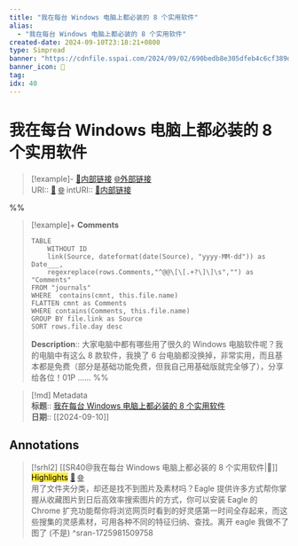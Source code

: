 ```yaml
---
title: "我在每台 Windows 电脑上都必装的 8 个实用软件"
alias: 
  - "我在每台 Windows 电脑上都必装的 8 个实用软件"
created-date: 2024-09-10T23:18:21+0800
type: Simpread
banner: "https://cdnfile.sspai.com/2024/09/02/690bedb8e305dfeb4c6cf389d80029dc.png "
banner_icon: 🔖
tag: 
idx: 40
---
```


# 我在每台 Windows 电脑上都必装的 8 个实用软件

> [!example]- [🧷内部链接](<http://localhost:7026/unread/40>) [🌐外部链接](<>)    
> URI:: [🧷](<http://localhost:7026/unread/40>) [🌐](<>) 
> intURI:: [🧷内部链接](<http://localhost:7026/reading/40>)

%%
> [!example]+ **Comments**  
> ```dataview
> TABLE 
>     WITHOUT ID
>     link(Source, dateformat(date(Source), "yyyy-MM-dd")) as Date___, 
>     regexreplace(rows.Comments,"^@@\[\[.+?\]\]\s","") as "Comments"
> FROM "journals"
> WHERE  contains(cmnt, this.file.name)
> FLATTEN cmnt as Comments
> WHERE contains(Comments, this.file.name)
> GROUP BY file.link as Source
> SORT rows.file.day desc
> ```
>  **Description**:: 大家电脑中都有哪些用了很久的 Windows 电脑软件呢？我的电脑中有这么 8 款软件，我换了 6 台电脑都没换掉，非常实用，而且基本都是免费（部分是基础功能免费，但我自己用基础版就完全够了），分享给各位！01P ......
%%

> [!md] Metadata  
> **标题**:: [我在每台 Windows 电脑上都必装的 8 个实用软件](https://sspai.com/post/91961)  
> **日期**:: [[2024-09-10]]  

## Annotations


> [!srhl2] [[SR40@我在每台 Windows 电脑上都必装的 8 个实用软件|📄]] <mark style="background-color: #ffeb3b">Highlights</mark> [🧷](<http://localhost:7026/unread/40#id=1725981509758>) [🌐](<#id=1725981509758>)   
> 用了文件夹分类，却还是找不到图片及素材吗？Eagle 提供许多方式帮你掌握从收藏图片到日后高效率搜索图片的方式，你可以安装 Eagle 的 Chrome 扩充功能帮你将浏览网页时看到的好灵感第一时间全存起来，而这些搜集的灵感素材，可用各种不同的特征归纳、查找。离开 eagle 我做不了图了 (不是)
> ^sran-1725981509758


